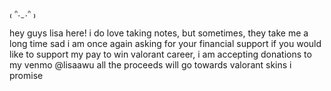₍ ᐢ.  ̫ .ᐢ ₎ 

hey guys lisa here! i do love taking notes, but sometimes, they take me a long time sad
i am once again asking for your financial support 
if you would like to support my pay to win valorant career, i am accepting donations to my venmo @lisaawu
all the proceeds will go towards valorant skins i promise
